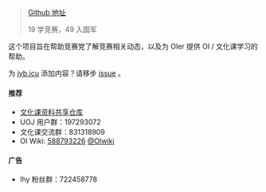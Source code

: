 > [Github 地址](https://github.com/jybicu/jyb.icu/)
> 
> 19 学竞赛，49 入国军

这个项目旨在帮助竞赛党了解竞赛相关动态，以及为 OIer 提供 OI / 文化课学习的帮助。

为 [jyb.icu](/) 添加内容？请移步 [issue](https://github.com/jybicu/jyb.icu/issues/4) 。

#### 推荐

* [文化课资料共享仓库](https://github.com/jybicu/whk)
* UOJ 用户群：197293072
* 文化课交流群：831318909
* OI Wiki: [588793226](https://jq.qq.com/?_wv=1027&k=5EfkM6K) [@OIwiki](https://t.me/OIwiki)

#### 广告

* lhy 粉丝群：722458778
